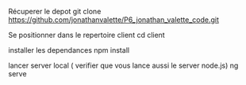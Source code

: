 Récuperer le depot 
git clone https://github.com/jonathanvalette/P6_jonathan_valette_code.git

Se positionner dans le repertoire client
cd client

installer les dependances
npm install

lancer server local ( verifier que vous lance aussi le server node.js)
ng serve

